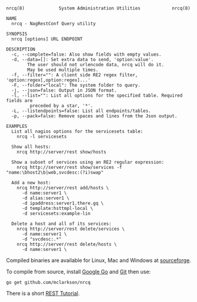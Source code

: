 ```

nrcq(8)             System Administration Utilities            nrcq(8)

NAME
  nrcq - NagRestConf Query utility

SYNOPSIS
  nrcq [options] URL ENDPOINT

DESCRIPTION
  -c, --complete=false: Also show fields with empty values.
  -d, --data=[]: Set extra data to send, 'option:value'.
        The user should not urlencode data, nrcq will do it.
        May be used multiple times.
  -f, --filter="": A client side RE2 regex filter, 'option:regex[,option:regex]...'
  -F, --folder="local": The system folder to query.
  -j, --json=false: Output in JSON format.
  -l, --list="": List all options for the specified table. Required fields are
         preceded by a star, '*'.
  -L, --listendpoints=false: List all endpoints/tables.
  -p, --pack=false: Remove spaces and lines from the Json output.

EXAMPLES
  List all nagios options for the servicesets table:
    nrcq -l servicesets

  Show all hosts:
    nrcq http://server/rest show/hosts

  Show a subset of services using an RE2 regular expression:
    nrcq http://server/rest show/services -f "name:\bhost2\b|web,svcdesc:(?i)swap"

  Add a new host:
    nrcq http://server/rest add/hosts \
      -d name:server1 \
      -d alias:server1 \
      -d ipaddress:server1.there.gq \
      -d template:hsttmpl-local \
      -d servicesets:example-lin

  Delete a host and all of its services:
    nrcq http://server/rest delete/services \
      -d name:server1 \
      -d "svcdesc:.*"
    nrcq http://server/rest delete/hosts \
      -d name:server1 \

```

Compiled binaries are available for Linux, Mac and Windows at [sourceforge](https://sourceforge.net/projects/nagrestconf/files/nrcq).

To compile from source, install [Google Go](https://golang.org/dl/) and [Git](https://git-scm.com/downloads) then use:

    go get github.com/mclarkson/nrcq

There is a short [REST Tutorial](http://nagrestconf.smorg.co.uk/documentation/resttut.php).

